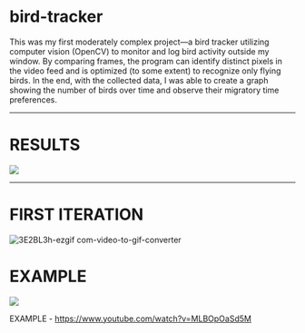 # bird-tracker
This was my first moderately complex project—a bird tracker utilizing computer vision (OpenCV) to monitor and log bird activity outside my window. By comparing frames, the program can identify distinct pixels in the video feed and is optimized (to some extent) to recognize only flying birds. In the end, with the collected data, I was able to create a graph showing the number of birds over time and observe their migratory time preferences.
<hr>
<h1>RESULTS</h1>
<picture>
  <img src="https://i.imgur.com/WIJvlLE.jpeg">
</picture>
<hr>
<h1>FIRST ITERATION</h1>

![3E2BL3h-ezgif com-video-to-gif-converter](https://github.com/c0dag/bird-tracker/assets/114384142/fc40ef96-f86a-4718-b029-91045bb36a93)

<h1>EXAMPLE</h1>

[![](https://img.youtube.com/vi/3RlpVrYt_qE/0.jpg)](https://www.youtube.com/watch?v=3RlpVrYt_qE)


EXAMPLE - https://www.youtube.com/watch?v=MLBOpOaSd5M 
